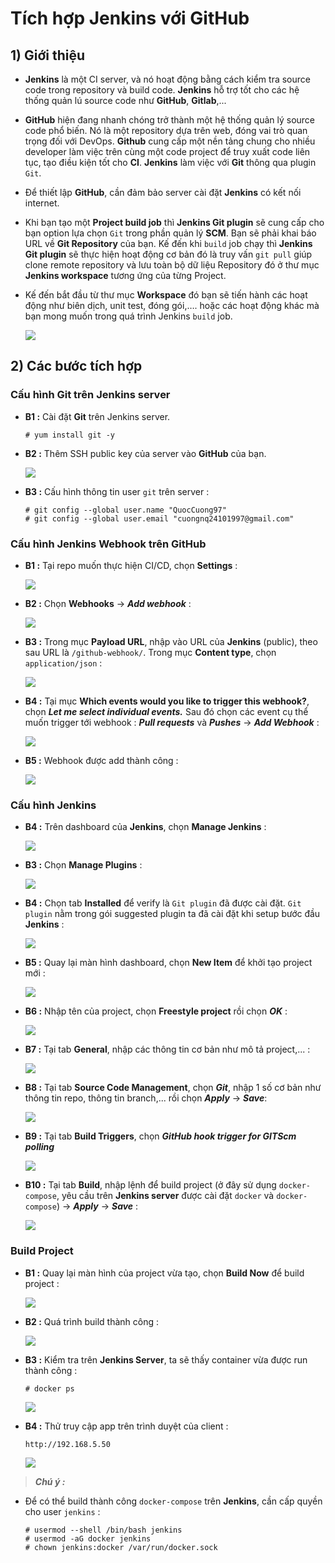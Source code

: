# Tích hợp Jenkins với GitHub
## **1) Giới thiệu**
- **Jenkins** là một CI server, và nó hoạt động bằng cách kiểm tra source code trong repository và build code. **Jenkins** hỗ trợ tốt cho các hệ thống quản lú source code như **GitHub**, **Gitlab**,...
- **GitHub** hiện đang nhanh chóng trở thành một hệ thống quản lý source code phổ biến. Nó là một repository dựa trên web, đóng vai trò quan trọng đối với DevOps. **Github** cung cấp một nền tảng chung cho nhiều developer làm việc trên cùng một code project để truy xuất code liên tục, tạo điều kiện tốt cho **CI**. **Jenkins** làm việc với **Git** thông qua plugin `Git`.
- Để thiết lập **GitHub**, cần đảm bảo server cài đặt **Jenkins** có kết nối internet.
- Khi bạn tạo một **Project build job** thì **Jenkins Git plugin** sẽ cung cấp cho bạn option lựa chọn `Git` trong phần quản lý **SCM**. Bạn sẽ phải khai báo URL về **Git Repository** của bạn. Kế đến khi `build` job chạy thì **Jenkins Git plugin** sẽ thực hiện hoạt động cơ bản đó là truy vấn `git pull` giúp clone remote repository và lưu toàn bộ dữ liệu Repository đó ở thư mục **Jenkins workspace** tương ứng của từng Project.
- Kế đến bắt đầu từ thư mục **Workspace** đó bạn sẽ tiến hành các hoạt động như biên dịch, unit test, đóng gói,…. hoặc các hoạt động khác mà bạn mong muốn trong quá trình Jenkins `build` job.

    <img src=https://i.imgur.com/SROzvyr.png>
## **2) Các bước tích hợp**
### **Cấu hình Git trên Jenkins server**
- **B1 :** Cài đặt **Git** trên Jenkins server.
    ```
    # yum install git -y
    ```
- **B2 :** Thêm SSH public key của server vào **GitHub** của bạn.

    <img src=https://i.imgur.com/FBYgcEW.png>

- **B3 :** Cấu hình thông tin user `git` trên server :
    ```
    # git config --global user.name "QuocCuong97"
    # git config --global user.email "cuongnq24101997@gmail.com"
    ```
### **Cấu hình Jenkins Webhook trên GitHub**
- **B1 :** Tại repo muốn thực hiện CI/CD, chọn **Settings** :

    <img src=https://i.imgur.com/AqhNmx1.png>

- **B2 :** Chọn **Webhooks** -> ***Add webhook*** :

    <img src=https://i.imgur.com/1VTe6hx.png>

- **B3 :** Trong mục **Payload URL**, nhập vào URL của **Jenkins** (public), theo sau URL là `/github-webhook/`. Trong mục **Content type**, chọn `application/json` :

    <img src=https://i.imgur.com/cIlFotm.png>

- **B4 :** Tại mục **Which events would you like to trigger this webhook?**, chọn ***Let me select individual events.*** Sau đó chọn các event cụ thể muốn trigger tới webhook : ***Pull requests*** và ***Pushes*** -> ***Add Webhook*** :

    <img src=https://i.imgur.com/KGRqj5j.png>

- **B5 :** Webhook được add thành công :

    <img src=https://i.imgur.com/v81m62D.png>

### **Cấu hình Jenkins**
- **B4 :** Trên dashboard của **Jenkins**, chọn **Manage Jenkins** :

    <img src=https://i.imgur.com/rtqIuFO.png>

- **B3 :** Chọn **Manage Plugins** :

    <img src=https://i.imgur.com/CnM3Bdo.png>

- **B4 :** Chọn tab **Installed** để verify là `Git plugin` đã được cài đặt. `Git plugin` nằm trong gói suggested plugin ta đã cài đặt khi setup bước đầu **Jenkins** :

    <img src=https://i.imgur.com/inclwnQ.png>

- **B5 :** Quay lại màn hình dashboard, chọn **New Item** để khởi tạo project mới :

    <img src=https://i.imgur.com/4kKcXq8.png>

- **B6 :** Nhập tên của project, chọn **Freestyle project** rồi chọn ***OK*** :

    <img src=https://i.imgur.com/bfthe5c.png>

- **B7 :** Tại tab **General**, nhập các thông tin cơ bản như mô tả project,... :

    <img src=https://i.imgur.com/LsMYRum.png>

- **B8 :** Tại tab **Source Code Management**, chọn ***Git***, nhập 1 số cơ bản như thông tin repo, thông tin branch,... rồi chọn ***Apply*** -> ***Save***:

    <img src=https://i.imgur.com/JHyMHGP.png>

- **B9 :** Tại tab **Build Triggers**, chọn ***GitHub hook trigger for GITScm polling***

    <img src=https://i.imgur.com/AOHKKSc.png>

- **B10 :** Tại tab **Build**, nhập lệnh để build project (ở đây sử dụng `docker-compose`, yêu cầu trên **Jenkins server** được cài đặt `docker` và `docker-compose`) -> ***Apply*** -> ***Save*** :

    <img src=https://i.imgur.com/0frYC4o.png>

### **Build Project**
- **B1 :** Quay lại màn hình của project vừa tạo, chọn **Build Now** để build project :
    
    <img src=https://i.imgur.com/F4OEw10.png>

- **B2 :** Quá trình build thành công :

    <img src=https://i.imgur.com/I8bU8W6.png>

- **B3 :** Kiểm tra trên **Jenkins Server**, ta sẽ thấy container vừa được run thành công : 
    ```
    # docker ps
    ```
    <img src=https://i.imgur.com/clM4dCM.png>

- **B4 :** Thử truy cập app trên trình duyệt của client :
    ```
    http://192.168.5.50
    ```
    <img src=https://i.imgur.com/Ggk7OBU.png>
> ***Chú ý :***
- Để có thể build thành công `docker-compose` trên **Jenkins**, cần cấp quyền cho user `jenkins` :
    ```
    # usermod --shell /bin/bash jenkins
    # usermod -aG docker jenkins
    # chown jenkins:docker /var/run/docker.sock
    ```
